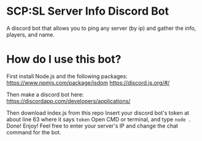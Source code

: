 # SCP:SL Server Info Discord Bot
A discord bot that allows you to ping any server (by ip) and gather the info, players, and name.
# How do I use this bot?
First install Node.js and the following packages:
https://www.npmjs.com/package/jsdom
https://discord.js.org/#/

Then make a discord bot here:
https://discordapp.com/developers/applications/

Then download index.js from this repo
Insert your discord bot's token at about line 63 where it says `token`
Open CMD or terminal, and type `node .`
Done! Enjoy! Feel free to enter your server's IP and change the chat command for the bot.
